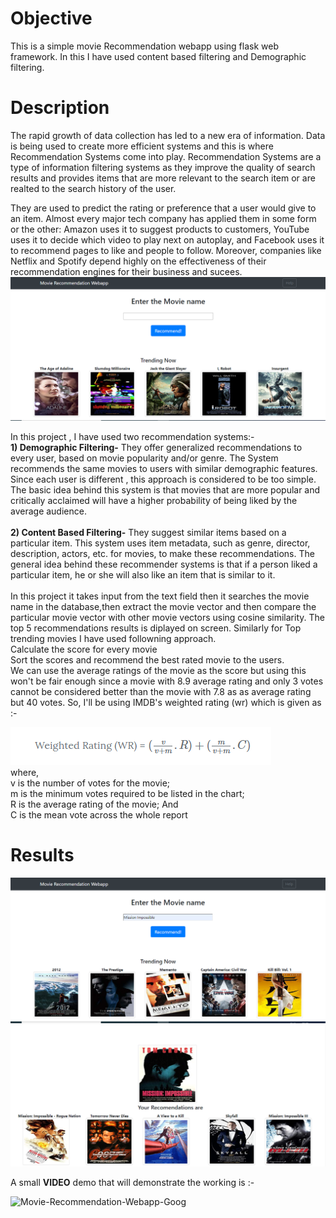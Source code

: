 <h1>Objective</h1> 
This is a simple movie Recommendation webapp using flask web framework. In this I have used content based filtering and Demographic filtering. 

<h1>Description</h1>
The rapid growth of data collection has led to a new era of information. Data is being used to create more efficient systems and this is where Recommendation Systems come into play. Recommendation Systems are a type of information filtering systems as they improve the quality of search results and provides items that are more relevant to the search item or are realted to the search history of the user.

They are used to predict the rating or preference that a user would give to an item. Almost every major tech company has applied them in some form or the other: Amazon uses it to suggest products to customers, YouTube uses it to decide which video to play next on autoplay, and Facebook uses it to recommend pages to like and people to follow. Moreover, companies like Netflix and Spotify depend highly on the effectiveness of their recommendation engines for their business and sucees.
![](images/heading.png)

In this project , I have used two recommendation systems:-<br>
<b>1) Demographic Filtering-</b> They offer generalized recommendations to every user, based on movie popularity and/or genre. The System recommends the same movies to users with similar demographic features. Since each user is different , this approach is considered to be too simple. The basic idea behind this system is that movies that are more popular and critically acclaimed will have a higher probability of being liked by the average audience.
<br><br>
<b>2) Content Based Filtering-</b> They suggest similar items based on a particular item. This system uses item metadata, such as genre, director, description, actors, etc. for movies, to make these recommendations. The general idea behind these recommender systems is that if a person liked a particular item, he or she will also like an item that is similar to it.
<br>
<br>In this project it takes input from the text field then it searches the movie name in the database,then extract the movie vector and then compare the particular movie vector with other movie vectors using cosine similarity.
The top 5 recommendations results is diplayed on screen.
Similarly for Top trending movies I have used followning approach.
<br>Calculate the score for every movie
<br>Sort the scores and recommend the best rated movie to the users.
<br>We can use the average ratings of the movie as the score but using this won't be fair enough since a movie with 8.9 average rating and only 3 votes cannot be considered better than the movie with 7.8 as as average rating but 40 votes. So, I'll be using IMDB's weighted rating (wr) which is given as :-

![](images/formula.png)
<br>where,
<br>v is the number of votes for the movie;
<br>m is the minimum votes required to be listed in the chart;
<br>R is the average rating of the movie; And
<br>C is the mean vote across the whole report
<h1>Results</h1>

![](images/result1.png)
![](images/result2.png)


A small <b>VIDEO</b> demo that will demonstrate the working is :-


![Movie-Recommendation-Webapp-Goog](https://user-images.githubusercontent.com/50323194/83939430-a62f4600-a7fa-11ea-9245-e31409f1ba3d.gif)

